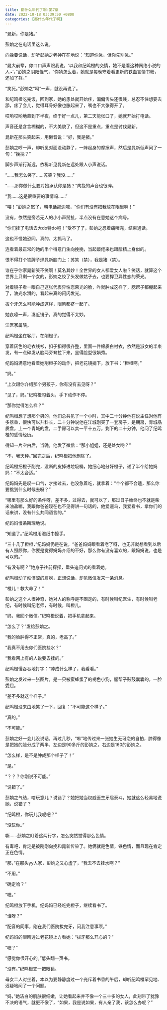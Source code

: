 ```yaml
---
title: 都什么年代了啊-第7章
date: 2022-10-18 03:39:50 +0800
categories: [都什么年代了啊]
---
```


“晁新，你是猪。”

彭姠之在电话里这么说。

向挽要说话，却听彭姠之老神在在地说：“知道你急，但你先别急。”

“晁大前辈，你口口声声跟我说，‘以我和纪鸣橙的交情，她不是看这种网络小说的人~’，”彭姠之阴阳怪气，“你猜怎么着，她就是每晚守着看更新的铁血言情书粉，还加了群。”

“笑死。”彭姠之“呵”一声，就没再说了。

和纪鸣橙吃完饭，回到家，她的患处就开始疼，偏偏舌头还很贱，总忍不住想要去舔，疼了会儿，觉得耳骨好像也胀起来了，嘴也不大张得开了。

哎哟哎哟地熬到下半夜，终于好一点儿，第二天能张口了，她就开始打电话。

声音还是含含糊糊的，不大美貌了，但这不是重点，重点是讨伐晁新。

晁新在那头笑起来，用懒音说：“好，我是猪。”

彭姠之哼一声，却听见对面没动静了，一阵起身的摩擦声，然后是晁新低声问了一句：“挽挽？”

脚步声渐行渐远，依稀听见晁新在远处跟人小声说话。

“……我怎么笑了……苏笑？我没……”

“……那你做什么要对她承认你是猪？”向挽的声音也很碎。

“我……这是很重要的事情吗……”

“喂！”彭姠之怒了，朝电话那边喊，“你们有没有把我放在眼里啊！”

没有，依然是旁若无人的小小声掰扯，半点没有在意她这个病号。

“你们挂了电话去大do特do吧！”受不了了，彭姠之忍着痛嚎完，结束通话。

这也不怪她恐同，真的，太抓马了。

连看着最正常的她的半个得意门生向挽挽，当起姬佬来也跟醋精上身似的。

恨不得打个铁牌子焊晁新脑门上：苏笑（禁），我是猪（禁）。

谁在乎你家晁新笑不笑啊！莫名其妙！全世界的女人都爱女人啦？笑话，就算这个世界上只剩一个女的，彭姠之绞了头发做姑子去，也要捍卫异性恋的荣光。

对着镜子看一眼自己这张代表异性恋荣光的脸，咋就肿成这样了，腮帮子都绷起来了，油光水滑的，看起来真的闪闪发光。

拔个牙怎么可能肿成这样，眼睛都挤一起了。

她哀嚎一声，凑近镜子，真的觉得不太妙。

江医家属院。

纪鸣橙坐在客厅，在削橙子。

穿着灰色的毛衣线衫，扣子扣得很齐整，里面一件棉质白衬衣，依然是淑女的半束发，有一点碎发从脸两旁耷拉下来，显得脸型很娟秀。

纪妈妈满意地看着她削橙子的动作，把老花镜摘下，放下书：“橙橙啊。”

“妈。”

“上次跟你介绍那个男孩子，你有没有去见呀？”

“见了，妈。”纪鸣橙勾着头，手下动作不停。

“那你觉得怎么样？”

纪鸣橙想了想那个男的，他们总共见了一个小时，其中二十分钟他在说主任对他有多器重，很快可以升科长，二十分钟说他在江城刚买了一套房子，是期房，青城品质盘，上一个青城的盘，二手房可以卖一平十五万，剩下的二十分钟，他问了纪鸣橙的感情经历。

得知一片空白后，当晚，他发了微信：“那小姐姐，还是处女哟？”

“不，我天秤。”回完之后，纪鸣橙把他删除了。

纪鸣橙把橙子削完，没断的皮掉进垃圾桶，她细心地分好橙子，递了半个给她妈妈：“不太合适。”

纪妈妈先是叹一口气，才接过去，也没急着吃，就拿着：“个个都不合适，那么你要挑到什么时候去呀？”

“哪里有那么好的条件呀，差不多，过得去，就可以了，那过日子始终也不就是柴米油盐嘛，我跟你爸爸现在也不见得讲一句话的，他爱遛鸟，我爱看书，拿你们的话来讲，没有什么共同语言的。”

纪妈妈慢条斯理地说。

“知道了。”纪鸣橙用湿纸巾擦手。

“三十几了橙橙，”纪妈妈仍是在说，“爸爸妈妈眼看着老了呀，也无非就想看到以后有人照顾你，你要是觉得妈妈介绍的不好，那么你有没有喜欢的，跟妈妈说，也是可以的。”

“有没有啊？”她身子往前探探，垂头追问式的看着她。

纪鸣橙动了动僵涩的肩膀，正想说话，却见微信发来一条消息。

“橙儿！救大命了！”

彭姠之这个人很神奇，她对人的称呼是不固定的，有时候叫纪医生，有时候叫老纪，有时候叫纪老师，有时候，叫橙儿。

“妈，我回个微信。”纪鸣橙说着，把手机拿起来。

“怎么了？”发给彭姠之。

“我的脸肿得不正常，真的，老高了。”

“我真不用去你们医院挂水？”

“我看网上有的人说要去挂的。”

纪鸣橙慢吞吞地打字：“肿成什么样了，我看看。”

彭姠之发过来一张图片，是一只被蜜蜂蛰了的褐色小狗，腮帮子鼓鼓囊囊的，一脸委屈。

“差不多就这个样子。”

纪鸣橙没来由地笑了一下，回复：“不可能这个样子。”

“真的。”

“不可能。”

彭姠之好一会儿没说话，再过几秒，“咻”地传过来一张她生无可恋的自拍，肿得像是把她的脸分成了两半，左边是90多斤的彭姠之，右边是160的彭姠之。

“怎么样，是不是肿成那个样子了！”

“是。”

“？？？你刚说不可能。”

“说错了。”

彭姠之气结，啥玩意儿？说错了？她把她当权威医生牙届泰斗，她就这么轻易地说她，说错了？

“纪鸣橙，你玩儿我呢吧？”

“没玩你。”

嘶……彭姠之盯着这两行字，怎么突然觉得那么色情。

有毒吧，肯定是被刚刚向挽和晁新传染了。她俩就是色情，铁色情，而且现在肯定正在色情。

“那，”在那头yy人家，彭姠之又心虚了，“我去不去挂水啊？”

“不用。”

“确定哈？”

“嗯。”

纪鸣橙放下手机，纪妈妈已经吃完橙子，继续看书了。

“谁呀？”

“配音的同事，刚在我们医院拔完牙，问我注意事项。”

纪妈妈的眼睛透过老花镜上方看她：“拔牙那么开心的？”

“嗯？”

“感觉你很开心的。”低头翻一页书。

“没有。”纪鸣橙支一把眼镜。

母女二人对坐着，本以为要静静度过一个充斥着书香的午后，却听纪鸣橙罕见地、迟疑地问了一个问题。

“妈，”她洁白的肌肤很细嫩，让她看起来并不像一个三十多的女人，此刻带了犹豫不决的语气，就更不像了，“如果，我是说如果，有人亲了我，该怎么办呢？”


